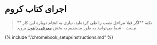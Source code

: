 # اجرای کتاب کروم

> ** نکته **اگر قبلا مراحل نصب را طی کرده‌اید، نیازی به انجام دوباره این کار نیست - شما می‌توانید به طور مستقیم به بخش [ معرفی پایتون](../python_introduction/README.md) بروید.

{% include "/chromebook_setup/instructions.md" %}
